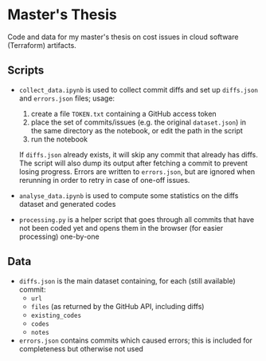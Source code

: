 # Master's Thesis

Code and data for my master's thesis on cost issues in cloud software (Terraform) artifacts.

## Scripts
- `collect_data.ipynb` is used to collect commit diffs and set up `diffs.json` and `errors.json` files; usage:
  1. create a file `TOKEN.txt` containing a GitHub access token
  2. place the set of commits/issues (e.g. the original `dataset.json`) in the same directory as the notebook, or edit the path in the script
  3. run the notebook
  
  If `diffs.json` already exists, it will skip any commit that already has diffs. The script will also dump its output after fetching a commit to prevent losing progress. Errors are written to `errors.json`, but are ignored when rerunning in order to retry in case of one-off issues.
- `analyse_data.ipynb` is used to compute some statistics on the diffs dataset and generated codes
- `processing.py` is a helper script that goes through all commits that have not been coded yet and opens them in the browser (for easier processing) one-by-one

## Data
- `diffs.json` is the main dataset containing, for each (still available) commit:
    - `url`
    - `files` (as returned by the GitHub API, including diffs)
    - `existing_codes`
    - `codes`
    - `notes`
- `errors.json` contains commits which caused errors; this is included for completeness but otherwise not used
